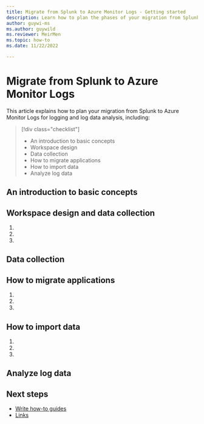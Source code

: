 ```yaml
---
title: Migrate from Splunk to Azure Monitor Logs - Getting started
description: Learn how to plan the phases of your migration from Splunk to Azure Monitor Logs and get started importing, collection, and analyzing log data. 
author: guywi-ms
ms.author: guywild
ms.reviewer: MeirMen
ms.topic: how-to 
ms.date: 11/22/2022

---
```



# Migrate from Splunk to Azure Monitor Logs

This article explains how to plan your migration from Splunk to Azure Monitor Logs for logging and log data analysis, including:  

> [!div class="checklist"]
> * An introduction to basic concepts 
> * Workspace design
> * Data collection
> * How to migrate applications
> * How to import data
> * Analyze log data

## An introduction to basic concepts



## Workspace design and data collection
<!-- Introduction paragraph -->
1. <!-- Step 1 -->
1. <!-- Step 2 -->
1. <!-- Step n -->

## Data collection

## How to migrate applications
<!-- Introduction paragraph -->
1. <!-- Step 1 -->
1. <!-- Step 2 -->
1. <!-- Step n -->

## How to import data
<!-- Introduction paragraph -->
1. <!-- Step 1 -->
1. <!-- Step 2 -->
1. <!-- Step n -->

<!-- 5. Next steps
Required. Provide at least one next step and no more than three. Include some 
context so the customer can determine why they would click the link.
-->

## Analyze log data

## Next steps
<!-- Add a context sentence for the following links -->
- [Write how-to guides](contribute-how-to-write-howto.md)
- [Links](links-how-to.md)

